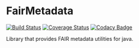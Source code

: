 # FairMetadata
[![Build Status](https://travis-ci.org/DTL-FAIRData/FairMetadata.svg?branch=develop)](https://travis-ci.org/DTL-FAIRData/FairMetadata)
[![Coverage Status](https://coveralls.io/repos/github/DTL-FAIRData/FairMetadata/badge.svg?branch=develop)](https://coveralls.io/github/DTL-FAIRData/FairMetadata?branch=develop)
[![Codacy Badge](https://api.codacy.com/project/badge/Grade/4da11eadd7034bf6acc1b0e8ca43a469)](https://www.codacy.com/app/burger-github/FairMetadata?utm_source=github.com&amp;utm_medium=referral&amp;utm_content=DTL-FAIRData/FairMetadata&amp;utm_campaign=Badge_Grade)

Library that provides FAIR metadata utilities for java.
